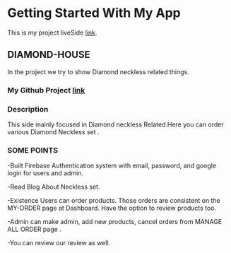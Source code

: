 # Getting Started With My App


This is my project liveSide [link](https://diamond-house-1024c.web.app/).


## DIAMOND-HOUSE

In the project we try to show Diamond neckless related  things.

### My Github Project [link](https://github.com/programming-hero-web-course-4/niche-website-client-side-krishnacheashty)



### Description
 This side mainly focused in Diamond neckless Related.Here you can order various Diamond Neckless set .

 ### SOME POINTS 

 -Built Firebase Authentication system with email, password, and google login for users and admin. 

 -Read Blog About Neckless set.

 -Existence Users can order products. Those orders are consistent on the MY-ORDER page at Dashboard. Have the option to review products too.

 -Admin can make admin, add new products, cancel orders from MANAGE ALL ORDER page .

 -You can review our review as well.

 


